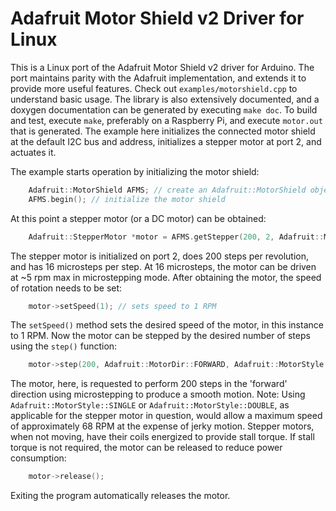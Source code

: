 # Adafruit Motor Shield v2 Driver for Linux
This is a Linux port of the Adafruit Motor Shield v2 driver for Arduino. The port maintains
parity with the Adafruit implementation, and extends it to provide more useful features.
Check out `examples/motorshield.cpp` to understand basic usage. The library is also extensively
documented, and a doxygen documentation can be generated by executing `make doc`. To build and
test, execute `make`, preferably on a Raspberry Pi, and execute `motor.out` that is generated.
The example here initializes the connected motor shield at the default I2C bus and address, initializes a stepper motor at port 2, and actuates it.

The example starts operation by initializing the motor shield:
```c
    Adafruit::MotorShield AFMS; // create an Adafruit::MotorShield object with at bus 1, device 0x60
    AFMS.begin(); // initialize the motor shield
```
At this point a stepper motor (or a DC motor) can be obtained:
```c
    Adafruit::StepperMotor *motor = AFMS.getStepper(200, 2, Adafruit::MicroSteps::STEP16);
```
The stepper motor is initialized on port 2, does 200 steps per revolution, and has 16 microsteps per step. At 16 microsteps, the motor can be driven at ~5 rpm max in microstepping mode.
After obtaining the motor, the speed of rotation needs to be set:
```c
    motor->setSpeed(1); // sets speed to 1 RPM
```
The `setSpeed()` method sets the desired speed of the motor, in this instance to 1 RPM.
Now the motor can be stepped by the desired number of steps using the `step()` function:
```c
    motor->step(200, Adafruit::MotorDir::FORWARD, Adafruit::MotorStyle::MICROSTEP);
```
The motor, here, is requested to perform 200 steps in the 'forward' direction using microstepping to produce a smooth motion. Note: Using `Adafruit::MotorStyle::SINGLE` or `Adafruit::MotorStyle::DOUBLE`, as applicable for the stepper motor in question, would allow a maximum speed of approximately 68 RPM at the expense of jerky motion.
Stepper motors, when not moving, have their coils energized to provide stall torque. If stall torque is not required, the motor can be released to reduce power consumption:
```c
    motor->release();
```
Exiting the program automatically releases the motor.
